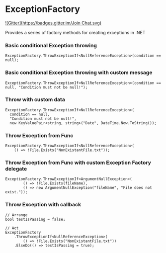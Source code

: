 ExceptionFactory
================
[![Gitter](https://badges.gitter.im/Join Chat.svg)](https://gitter.im/scionwest/ExceptionFactory?utm_source=badge&utm_medium=badge&utm_campaign=pr-badge&utm_content=badge)

Provides a series of factory methods for creating exceptions in .NET

### Basic conditional Exception throwing

    ExceptionFactory.ThrowExceptionIf<NullReferenceException>(condition == null);
  
### Basic conditional Exception throwing with custom message

    ExceptionFactory.ThrowExceptionIf<NullReferenceException>(condition == null, "Condition must not be null!");
    
### Throw with custom data

    ExceptionFactory.ThrowExceptionIf<NullReferenceException>(
      condition == null,
      "Condition must not be null!",
      new KeyValuePair<string, string>("Date", DateTime.Now.ToString());
      
### Throw Exception from Func

    ExceptionFactory.ThrowExceptionIf<NullReferenceException>(
        () => !File.Exists("NonExistantFile.txt"));
        
### Throw Exception from Func with custom Exception Factory delegate

    ExceptionFactory.ThrowExceptionIf<ArgumentNullException>(
            () => !File.Exists(fileName),
            () => new ArgumentNullException("fileName", "File does not exist."));
            
### Throw Exception with callback

    // Arrange
    bool testIsPassing = false;

    // Act
    ExceptionFactory
        .ThrowExceptionIf<NullReferenceException>(
            () => !File.Exists("NonExistantFile.txt"))
        .ElseDo(() => testIsPassing = true);
